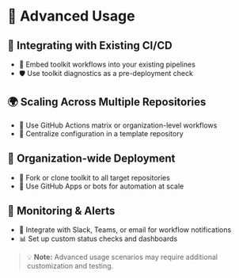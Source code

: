 # 🚀 Advanced Usage

## 🔗 Integrating with Existing CI/CD
- 🧩 Embed toolkit workflows into your existing pipelines
- 🛡️ Use toolkit diagnostics as a pre-deployment check

## 🌍 Scaling Across Multiple Repositories
- 🧬 Use GitHub Actions matrix or organization-level workflows
- 🏢 Centralize configuration in a template repository

## 🏢 Organization-wide Deployment
- 🍴 Fork or clone toolkit to all target repositories
- 🤖 Use GitHub Apps or bots for automation at scale

## 📣 Monitoring & Alerts
- 💬 Integrate with Slack, Teams, or email for workflow notifications
- 📊 Set up custom status checks and dashboards

> 💡 **Note:** Advanced usage scenarios may require additional customization and testing.
